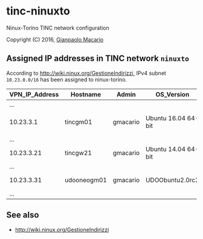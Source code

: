 # tinc-ninuxto

Ninux-Torino TINC network configuration

Copyright (C) 2016, [Gianpaolo Macario](https://gmacario.github.io/)

## Assigned IP addresses in TINC network `ninuxto`

According to <http://wiki.ninux.org/GestioneIndirizzi>, IPv4 subnet `10.23.0.0/16` has been assigned to ninux-torino.

| VPN_IP_Address | Hostname    | Admin    | OS_Version          | Notes                 |
|----------------|-------------|----------|---------------------|-----------------------|
| ...            |             |          |                     |                       |
| 10.23.3.1      | tincgm01    | gmacario | Ubuntu 16.04 64-bit | Test VM on VirtualBox |
| ...            |             |          |                     |                       |
| 10.23.3.21     | tincgw21    | gmacario | Ubuntu 14.04 64-bit | Instance on AWS       |
| ...            |             |          |                     |                       |
| 10.23.3.31     | udooneogm01 | gmacario | UDOObuntu2.0rc2     | UDOO NEO Full         |
| ...            |             |          |                     |                       |

## See also

* http://wiki.ninux.org/GestioneIndirizzi

<!-- EOF -->
